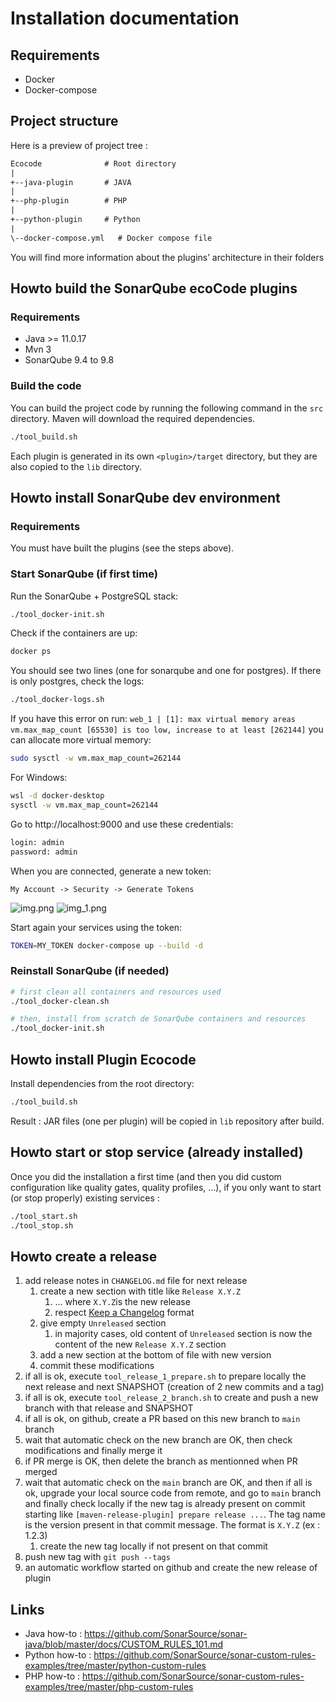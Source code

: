 Installation documentation
==========================

Requirements
------------

- Docker
- Docker-compose

Project structure
-----------------

Here is a preview of project tree :

```txt
Ecocode              # Root directory
|
+--java-plugin       # JAVA
|
+--php-plugin        # PHP
|
+--python-plugin     # Python
|
\--docker-compose.yml   # Docker compose file
```

You will find more information about the plugins’ architecture in their folders

Howto build the SonarQube ecoCode plugins
-----------------------------------------

### Requirements

- Java >= 11.0.17
- Mvn 3
- SonarQube 9.4 to 9.8

### Build the code

You can build the project code by running the following command in the `src` directory.
Maven will download the required dependencies.

```sh
./tool_build.sh
```

Each plugin is generated in its own `<plugin>/target` directory, but they are also copied to the `lib` directory.

Howto install SonarQube dev environment
---------------------------------------

### Requirements

You must have built the plugins (see the steps above).

### Start SonarQube (if first time)

Run the SonarQube + PostgreSQL stack:

```sh
./tool_docker-init.sh
```

Check if the containers are up:

```sh
docker ps
```

You should see two lines (one for sonarqube and one for postgres).
If there is only postgres, check the logs:

```sh
./tool_docker-logs.sh
```

If you have this error on run:
`web_1 | [1]: max virtual memory areas vm.max_map_count [65530] is too low, increase to at least [262144]`
you can allocate more virtual memory:

```sh
sudo sysctl -w vm.max_map_count=262144
```

For Windows:

```sh
wsl -d docker-desktop
sysctl -w vm.max_map_count=262144
```

Go to http://localhost:9000 and use these credentials:

```txt
login: admin
password: admin
```

When you are connected, generate a new token:

`My Account -> Security -> Generate Tokens`

![img.png](docs/resources/img.png)
![img_1.png](docs/resources/img_1.png)

Start again your services using the token:

```sh
TOKEN=MY_TOKEN docker-compose up --build -d
```

### Reinstall SonarQube (if needed)

```sh
# first clean all containers and resources used
./tool_docker-clean.sh

# then, install from scratch de SonarQube containers and resources
./tool_docker-init.sh
```

Howto install Plugin Ecocode
----------------------------

Install dependencies from the root directory:

```sh
./tool_build.sh
```

Result : JAR files (one per plugin) will be copied in `lib` repository after build.

Howto start or stop service (already installed)
-----------------------------------------------

Once you did the installation a first time (and then you did custom configuration like quality gates, quality
profiles, ...),
if you only want to start (or stop properly) existing services :

```sh
./tool_start.sh
./tool_stop.sh
```

Howto create a release
----------------------

1. add release notes in `CHANGELOG.md` file for next release
    1. create a new section with title like `Release X.Y.Z`
        1. ... where `X.Y.Z`is the new release
        2. respect [Keep a Changelog](https://keepachangelog.com/en/1.0.0/) format
    2. give empty `Unreleased` section
        1. in majority cases, old content of `Unreleased` section is now the content of the new `Release X.Y.Z` section
    3. add a new section at the bottom of file with new version
    4. commit these modifications
2. if all is ok, execute `tool_release_1_prepare.sh` to prepare locally the next release and next SNAPSHOT (creation of
   2 new commits and a tag)
3. if all is ok, execute `tool_release_2_branch.sh` to create and push a new branch with that release and SNAPSHOT
4. if all is ok, on github, create a PR based on this new branch to `main` branch
5. wait that automatic check on the new branch are OK, then check modifications and finally merge it
6. if PR merge is OK, then delete the branch as mentionned when PR merged
7. wait that automatic check on the `main` branch are OK, and then if all is ok, upgrade your local source code from
   remote, and go to `main` branch and finally check locally if the
   new tag is already present on commit starting like `[maven-release-plugin] prepare release ...`. The tag
   name is the version present in that commit message. The format is `X.Y.Z` (ex : 1.2.3)
    1. create the new tag locally if not present on that commit
8. push new tag with `git push --tags`
9. an automatic workflow started on github and create the new release of plugin

Links
-----

- Java how-to : https://github.com/SonarSource/sonar-java/blob/master/docs/CUSTOM_RULES_101.md
- Python how-to : https://github.com/SonarSource/sonar-custom-rules-examples/tree/master/python-custom-rules
- PHP how-to : https://github.com/SonarSource/sonar-custom-rules-examples/tree/master/php-custom-rules
